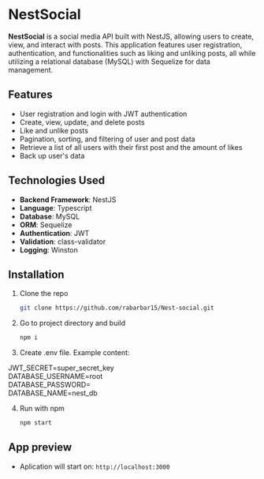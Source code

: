 # NestSocial

**NestSocial** is a social media API built with NestJS, allowing users to create, view, and interact with posts. This application features user registration, authentication, and functionalities such as liking and unliking posts, all while utilizing a relational database (MySQL) with Sequelize for data management.

## Features

- User registration and login with JWT authentication
- Create, view, update, and delete posts
- Like and unlike posts
- Pagination, sorting, and filtering of user and post data
- Retrieve a list of all users with their first post and the amount of likes
- Back up user's data

## Technologies Used

- **Backend Framework**: NestJS
- **Language**: Typescript
- **Database**: MySQL
- **ORM**: Sequelize
- **Authentication**: JWT
- **Validation**: class-validator
- **Logging**: Winston

## Installation    

1. Clone the repo
   
   ```sh
   git clone https://github.com/rabarbar15/Nest-social.git
   ```   
2. Go to project directory and build  
     
   ```sh
   npm i
   ```
3. Create .env file. Example content:   

JWT_SECRET=super_secret_key    
DATABASE_USERNAME=root     
DATABASE_PASSWORD=    
DATABASE_NAME=nest_db     

4. Run with npm
     
   ```sh
   npm start
   ```
## App preview   

* Aplication will start on: `http://localhost:3000`
